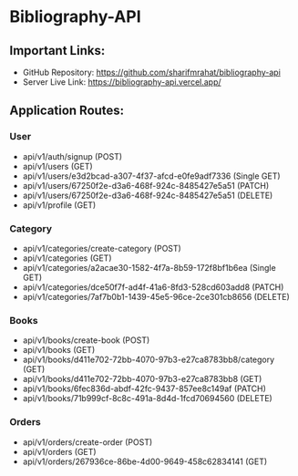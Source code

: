 # Bibliography-API

## Important Links: 
- GitHub Repository: https://github.com/sharifmrahat/bibliography-api
- Server Live Link: https://bibliography-api.vercel.app/


## Application Routes:


### User
- api/v1/auth/signup (POST)
- api/v1/users (GET)
- api/v1/users/e3d2bcad-a307-4f37-afcd-e0fe9adf7336 (Single GET) 
- api/v1/users/67250f2e-d3a6-468f-924c-8485427e5a51 (PATCH)
- api/v1/users/67250f2e-d3a6-468f-924c-8485427e5a51 (DELETE) 
- api/v1/profile (GET)



### Category
- api/v1/categories/create-category (POST)
- api/v1/categories (GET)
- api/v1/categories/a2acae30-1582-4f7a-8b59-172f8bf1b6ea (Single GET)
- api/v1/categories/dce50f7f-ad4f-41a6-8fd3-528cd603add8 (PATCH)
- api/v1/categories/7af7b0b1-1439-45e5-96ce-2ce301cb8656 (DELETE) 


### Books
- api/v1/books/create-book (POST)
- api/v1/books (GET)
- api/v1/books/d411e702-72bb-4070-97b3-e27ca8783bb8/category (GET)
- api/v1/books/d411e702-72bb-4070-97b3-e27ca8783bb8 (GET)
- api/v1/books/6fec836d-abdf-42fc-9437-857ee8c149af (PATCH)
- api/v1/books/71b999cf-8c8c-491a-8d4d-1fcd70694560 (DELETE)


### Orders
- api/v1/orders/create-order (POST)
- api/v1/orders (GET)
- api/v1/orders/267936ce-86be-4d00-9649-458c62834141 (GET)
